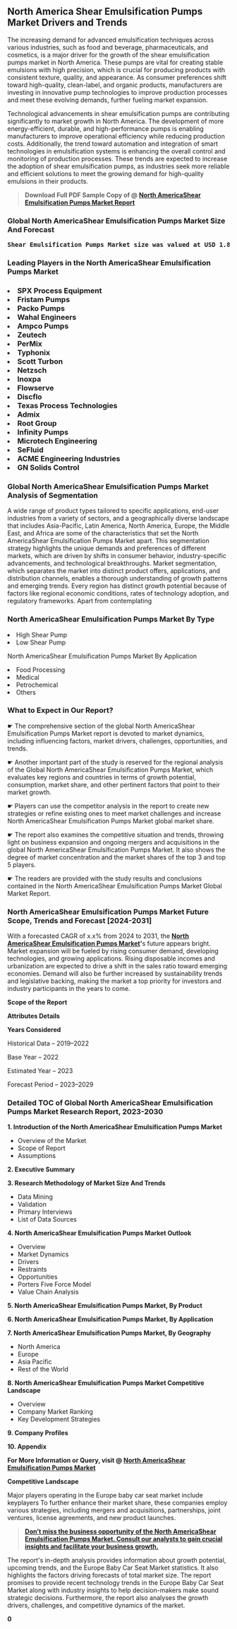 <p> <h2>North America Shear Emulsification Pumps Market Drivers and Trends</h2><p>The increasing demand for advanced emulsification techniques across various industries, such as food and beverage, pharmaceuticals, and cosmetics, is a major driver for the growth of the shear emulsification pumps market in North America. These pumps are vital for creating stable emulsions with high precision, which is crucial for producing products with consistent texture, quality, and appearance. As consumer preferences shift toward high-quality, clean-label, and organic products, manufacturers are investing in innovative pump technologies to improve production processes and meet these evolving demands, further fueling market expansion.</p><p>Technological advancements in shear emulsification pumps are contributing significantly to market growth in North America. The development of more energy-efficient, durable, and high-performance pumps is enabling manufacturers to improve operational efficiency while reducing production costs. Additionally, the trend toward automation and integration of smart technologies in emulsification systems is enhancing the overall control and monitoring of production processes. These trends are expected to increase the adoption of shear emulsification pumps, as industries seek more reliable and efficient solutions to meet the growing demand for high-quality emulsions in their products.</p></p><blockquote id="" class=""><strong>Download Full PDF Sample Copy of @&nbsp;<a href="https://www.verifiedmarketreports.com/download-sample/?rid=304838&utm_source=GitHub-Jan&utm_medium=290" target="_blank">North AmericaShear Emulsification Pumps Market Report</a>&nbsp;&nbsp;</strong></blockquote><h3 id="" class=""><strong>Global&nbsp;North AmericaShear Emulsification Pumps Market Size And Forecast</strong></h3><pre class="reader-text-block__code-block"><strong>Shear Emulsification Pumps Market size was valued at USD 1.8 Billion in 2022 and is projected to reach USD 3.2 Billion by 2030, growing at a CAGR of 7.5% from 2024 to 2030.</strong></pre><h3 id="" class="">Leading Players in the&nbsp;North AmericaShear Emulsification Pumps Market</h3><h3 class=""></Li><Li>SPX Process Equipment</Li><Li> Fristam Pumps</Li><Li> Packo Pumps</Li><Li> Wahal Engineers</Li><Li> Ampco Pumps</Li><Li> Zeutech</Li><Li> PerMix</Li><Li> Typhonix</Li><Li> Scott Turbon</Li><Li> Netzsch</Li><Li> Inoxpa</Li><Li> Flowserve</Li><Li> Discflo</Li><Li> Texas Process Technologies</Li><Li> Admix</Li><Li> Root Group</Li><Li> Infinity Pumps</Li><Li> Microtech Engineering</Li><Li> SeFluid</Li><Li> ACME Engineering Industries</Li><Li> GN Solids Control</h3><h3 id="" class="">Global&nbsp;North AmericaShear Emulsification Pumps Market Analysis of Segmentation</h3><p id="" class="">A wide range of product types tailored to specific applications, end-user industries from a variety of sectors, and a geographically diverse landscape that includes Asia-Pacific, Latin America, North America, Europe, the Middle East, and Africa are some of the characteristics that set the North AmericaShear Emulsification Pumps Market apart. This segmentation strategy highlights the unique demands and preferences of different markets, which are driven by shifts in consumer behavior, industry-specific advancements, and technological breakthroughs. Market segmentation, which separates the market into distinct product offers, applications, and distribution channels, enables a thorough understanding of growth patterns and emerging trends. Every region has distinct growth potential because of factors like regional economic conditions, rates of technology adoption, and regulatory frameworks. Apart from contemplating</p><h3 id="" class="">North AmericaShear Emulsification Pumps Market&nbsp;By Type</h3><p></Li><Li>High Shear Pump</Li><Li> Low Shear Pump</p><div class="" data-test-id=""><p>North AmericaShear Emulsification Pumps Market&nbsp;By Application</p></div><p class=""></Li><Li>Food Processing</Li><Li> Medical</Li><Li> Petrochemical</Li><Li> Others</p><div class="" data-test-id=""><h3><span class="">What to Expect in Our Report?</span></h3></div><div class="" data-test-id=""><p><span class="">☛ The comprehensive section of the global North AmericaShear Emulsification Pumps Market report is devoted to market dynamics, including influencing factors, market drivers, challenges, opportunities, and trends.</span></p></div><div class="" data-test-id=""><p><span class="">☛ Another important part of the study is reserved for the regional analysis of the Global North AmericaShear Emulsification Pumps Market, which evaluates key regions and countries in terms of growth potential, consumption, market share, and other pertinent factors that point to their market growth.</span></p></div><div class="" data-test-id=""><p><span class="">☛ Players can use the competitor analysis in the report to create new strategies or refine existing ones to meet market challenges and increase North AmericaShear Emulsification Pumps Market global market share.</span></p></div><div class="" data-test-id=""><p><span class="">☛ The report also examines the competitive situation and trends, throwing light on business expansion and ongoing mergers and acquisitions in the global North AmericaShear Emulsification Pumps Market. It also shows the degree of market concentration and the market shares of the top 3 and top 5 players.</span></p></div><div class="" data-test-id=""><p><span class="">☛ The readers are provided with the study results and conclusions contained in the North AmericaShear Emulsification Pumps Market Global Market Report.</span></p></div><div class="" data-test-id=""><h3><span class="">North AmericaShear Emulsification Pumps Market Future Scope, Trends and Forecast [2024-2031]</span></h3></div><div class="" data-test-id=""><p><span class="">With a forecasted CAGR of x.x% from 2024 to 2031, the <strong><a href="https://www.verifiedmarketreports.com/download-sample/?rid=304838&utm_source=GitHub-Jan&utm_medium=290" target="_blank">North AmericaShear Emulsification Pumps Market</a>'</strong>s future appears bright. Market expansion will be fueled by rising consumer demand, developing technologies, and growing applications. Rising disposable incomes and urbanization are expected to drive a shift in the sales ratio toward emerging economies. Demand will also be further increased by sustainability trends and legislative backing, making the market a top priority for investors and industry participants in the years to come.</span></p><p id="ember66" class="ember-view reader-text-block__paragraph"><strong>Scope of the Report</strong></p><p id="ember67" class="ember-view reader-text-block__paragraph"><strong>Attributes Details</strong></p><p id="ember68" class="ember-view reader-text-block__paragraph"><strong>Years Considered</strong></p><p id="ember69" class="ember-view reader-text-block__paragraph">Historical Data &ndash; 2019&ndash;2022</p><p id="ember70" class="ember-view reader-text-block__paragraph">Base Year &ndash; 2022</p><p id="ember71" class="ember-view reader-text-block__paragraph">Estimated Year &ndash; 2023</p><p id="ember72" class="ember-view reader-text-block__paragraph">Forecast Period &ndash; 2023&ndash;2029</p></div><h3 id="" class="">Detailed TOC of Global North AmericaShear Emulsification Pumps Market Research Report, 2023-2030</h3><p id="" class=""><strong>1. Introduction of the North AmericaShear Emulsification Pumps Market</strong></p><ul><li>Overview of the Market</li><li>Scope of Report</li><li>Assumptions</li></ul><p id="" class=""><strong>2. Executive Summary</strong></p><p id="" class=""><strong>3. Research Methodology of Market Size And Trends</strong></p><ul><li>Data Mining</li><li>Validation</li><li>Primary Interviews</li><li>List of Data Sources</li></ul><p id="" class=""><strong>4. North AmericaShear Emulsification Pumps Market Outlook</strong></p><ul><li>Overview</li><li>Market Dynamics</li><li>Drivers</li><li>Restraints</li><li>Opportunities</li><li>Porters Five Force Model</li><li>Value Chain Analysis</li></ul><p id="" class=""><strong>5. North AmericaShear Emulsification Pumps Market, By Product</strong></p><p id="" class=""><strong>6. North AmericaShear Emulsification Pumps Market, By Application</strong></p><p id="" class=""><strong>7. North AmericaShear Emulsification Pumps Market, By Geography</strong></p><ul><li>North America</li><li>Europe</li><li>Asia Pacific</li><li>Rest of the World</li></ul><p id="" class=""><strong>8. North AmericaShear Emulsification Pumps Market Competitive Landscape</strong></p><ul><li>Overview</li><li>Company Market Ranking</li><li>Key Development Strategies</li></ul><p id="" class=""><strong>9. Company Profiles</strong></p><p id="" class=""><strong>10. Appendix</strong></p><p><strong>For More Information or Query, visit&nbsp;@ <a href="https://www.verifiedmarketreports.com/product/shear-emulsification-pumps-market/" target="_blank">North AmericaShear Emulsification Pumps Market</a></strong></p><p id="ember61" class="ember-view reader-text-block__paragraph"><strong>Competitive Landscape</strong></p><p id="ember62" class="ember-view reader-text-block__paragraph">Major players operating in the Europe baby car seat market include keyplayers To further enhance their market share, these companies employ various strategies, including mergers and acquisitions, partnerships, joint ventures, license agreements, and new product launches.</p><blockquote id="ember63" class="ember-view reader-text-block__blockquote"><strong><a href="https://www.verifiedmarketreports.com/download-sample/?rid=304838&utm_source=GitHub-Jan&utm_medium=290" target="_blank">Don&rsquo;t miss the business opportunity of the North AmericaShear Emulsification Pumps Market. Consult our analysts to gain crucial insights and facilitate your business growth.</a></strong></blockquote><p id="ember64" class="ember-view reader-text-block__paragraph">The report's in-depth analysis provides information about growth potential, upcoming trends, and the Europe Baby Car Seat Market statistics. It also highlights the factors driving forecasts of total market size. The report promises to provide recent technology trends in the Europe Baby Car Seat Market along with industry insights to help decision-makers make sound strategic decisions. Furthermore, the report also analyses the growth drivers, challenges, and competitive dynamics of the market.</p><p class="ember-view reader-text-block__paragraph"><strong>0</strong></p>
